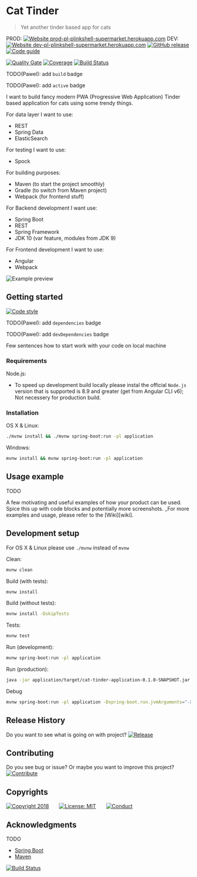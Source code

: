 # Cat Tinder
> Yet another tinder based app for cats


PROD: [![Website prod-pl-plinkshell-supermarket.herokuapp.com][website-up-down-prod-image]][website-up-down-prod-url]
DEV: [![Website dev-pl-plinkshell-supermarket.herokuapp.com][website-up-down-dev-image]][website-up-down-dev-url]
[![GitHub release][github-release-image]][github-release-url]
[![Code guide][code-guide-image]][code-guide-url]

[![Quality Gate][sonar-quality-gate-image]][sonar-quality-gate-url]
[![Coverage][sonar-coverage-image]][sonar-coverage-url]
[![Build Status][travis-image]][travis-url]


TODO(Pawel): add `build` badge

TODO(Pawel): add `active` badge

I want to build fancy modern PWA (Progressive Web Application) Tinder based application for cats using some trendy things.

For data layer I want to use:
* REST
* Spring Data
* ElasticSearch

For testing I want to use:
* Spock

For building purposes:
* Maven (to start the project smoothly)
* Gradle (to switch from Maven project)
* Webpack (for frontend stuff)

For Backend development I want use:
* Spring Boot
* REST
* Spring Framework
* JDK 10 (var feature, modules from JDK 9)

For Frontend development I want to use:
* Angular
* Webpack


![Example preview][example-preview]

## Getting started
[![Code style][code-style-image]][code-style-url]

TODO(Pawel): add `dependencies` badge

TODO(Pawel): add `devDependencies` badge

Few sentences how to start work with your code on local machine

### Requirements
Node.js:

* To speed up development build locally please instal the official `Node.js` version 
  that is supported is 8.9 and greater (get from Angular CLI v6); Not necessery for production build.

### Installation

OS X & Linux:
```sh
./mvnw install && ./mvnw spring-boot:run -pl application
```

Windows:
```sh
mvnw install && mvnw spring-boot:run -pl application
```

## Usage example
TODO

A few motivating and useful examples of how your product can be used. Spice this up with code blocks and potentially more screenshots.
_For more examples and usage, please refer to the [Wiki][wiki].

## Development setup

For OS X & Linux please use ```./mvnw``` instead of ```mvnw``` 

Clean:
```sh
mvnw clean
```

Build (with tests):
```sh
mvnw install
```

Build (without tests):
```sh
mvnw install -DskipTests
```

Tests:
```sh
mvnw test
```

Run (development):
```sh
mvnw spring-boot:run -pl application
```

Run (production):
```sh
java -jar application/target/cat-tinder-application-0.1.0-SNAPSHOT.jar
```

Debug
```sh
mvnw spring-boot:run -pl application -Dspring-boot.run.jvmArguments="-Xdebug -Xrunjdwp:transport=dt_socket,server=y,suspend=y,address=5005"
```

## Release History

Do you want to see what is going on with project?
[![Release][release-history-image]][release-history-url]

## Contributing

Do you see bug or issue? Or maybe you want to improve this project?
[![Contribute][contribute-me-image]][contribute-me-url]

## Copyrights

[![Copyright 2018][pawel-linkshell-image]][pawel-linkshell-url]
&nbsp;&nbsp;&nbsp;&nbsp;&nbsp;&nbsp;[![License: MIT][license-image]][license-url]
&nbsp;&nbsp;&nbsp;&nbsp;&nbsp;&nbsp;[![Conduct][code-of-conduct-image]][code-of-conduct-url]

## Acknowledgments
TODO
* [Spring Boot](https://spring.io/guides/gs/spring-boot/)
* [Maven](https://maven.apache.org/)

<!-- Markdown link & img dfn's -->
<!-- Project info -->
<!-- Start of CHANGE ME !!!! -->
[sonar-quality-gate-image]: https://sonarcloud.io/api/project_badges/measure?project=pl.pawel.linkshell%3ASupermarket&metric=alert_status
[sonar-quality-gate-url]: https://sonarcloud.io/dashboard?id=pl.pawel.linkshell%3ASupermarket
[sonar-coverage-image]: https://sonarcloud.io/api/badges/measure?key=pl.pawel.linkshell%3ASupermarket&metric=coverage
[sonar-coverage-url]: https://sonarcloud.io/component_measures?id=pl.pawel.linkshell%3ASupermarket&metric=coverage

[website-up-down-prod-image]: https://img.shields.io/website-up-down-green-red/http/prod-pl-plinkshell-supermarket.herokuapp.com.svg
[website-up-down-prod-url]: https://prod-pl-plinkshell-supermarket.herokuapp.com/

[website-up-down-dev-image]: https://img.shields.io/website-up-down-green-red/http/dev-pl-plinkshell-supermarket.herokuapp.com.svg
[website-up-down-dev-url]: https://dev-pl-plinkshell-supermarket.herokuapp.com/


[github-release-image]: https://img.shields.io/github/release/pawellinkshell/Supermarket.svg
[github-release-url]: https://github.com/pawellinkshell/Supermarket/releases/

<!-- Top badges -->
[travis-image]: https://travis-ci.org/pawellinkshell/Supermarket.svg?branch=heroku
[travis-url]: https://travis-ci.org/pawellinkshell/Supermarket

[![Build Status](https://travis-ci.org/pawellinkshell/Supermarket.svg?branch=heroku)](https://travis-ci.org/pawellinkshell/Supermarket)

[example-preview]: http://via.placeholder.com/700x400?text=Example+preview
<!-- End of CHANGE ME !!!! -->


[code-style-image]: https://img.shields.io/badge/code%20style-google-yellow.svg
[code-style-url]: https://github.com/google/styleguide/blob/gh-pages/intellij-java-google-style.xml

[code-guide-image]: https://img.shields.io/badge/code%20guide-twitter%20common-green.svg
[code-guide-url]: https://github.com/twitter/commons/blob/master/src/java/com/twitter/common/styleguide.md

<!-- Release History -->
[release-history-image]: https://img.shields.io/badge/Release-ME-blue.svg?longCache=true&style=flat-square
[release-history-url]: ../../wiki/Release-History

<!-- Contributing -->
[contribute-me-image]: https://img.shields.io/badge/Contribute-ME-blue.svg?longCache=true&style=flat-square
[contribute-me-url]: ../../wiki/Contributing

<!-- Copyrights -->
[pawel-linkshell-image]: https://img.shields.io/badge/copyright%202018-Pawel%20Linkshell-lightgrey.svg?longCache=true&style=for-the-badge
[pawel-linkshell-url]: https://github.com/pawellinkshell

<!-- CHANGE ME into relative-->
[code-of-conduct-image]: https://img.shields.io/badge/code%20of%20conduct-contributor%20covenant-5e0c73.svg?longCache=true&style=for-the-badge
[code-of-conduct-url]: https://github.com/pawellinkshell/knowledge/blob/master/templates/CODE_OF_CONDUCT.md

[license-image]: https://img.shields.io/badge/License-MIT-yellow.svg?longCache=true&style=for-the-badge
[license-url]: ../../blob/master/LICENSE
